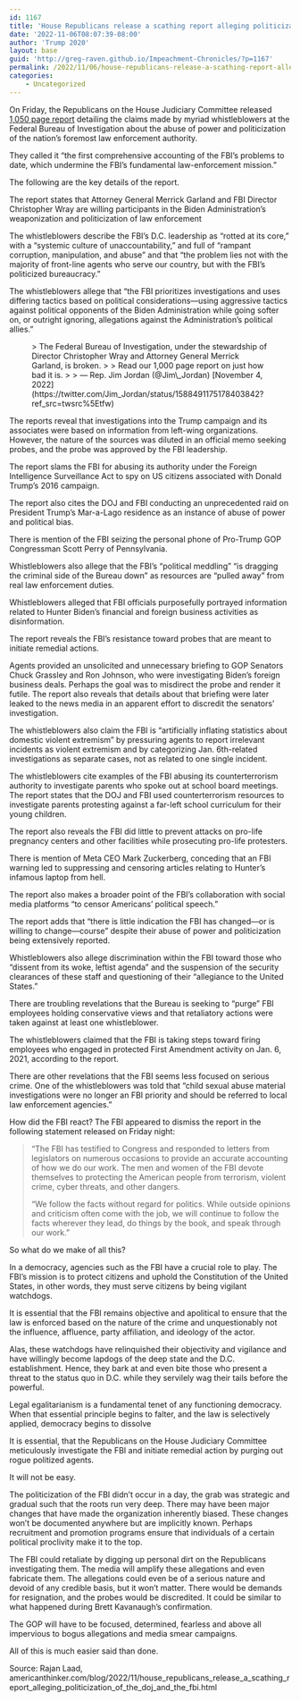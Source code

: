 ```yaml
---
id: 1167
title: 'House Republicans release a scathing report alleging politicization of the DOJ and the FBI'
date: '2022-11-06T08:07:39-08:00'
author: 'Trump 2020'
layout: base
guid: 'http://greg-raven.github.io/Impeachment-Chronicles/?p=1167'
permalink: /2022/11/06/house-republicans-release-a-scathing-report-alleging-politicization-of-the-doj-and-the-fbi/
categories:
    - Uncategorized
---
```


On Friday, the Republicans on the House Judiciary Committee released [1,050 page report](https://republicans-judiciary.house.gov/wp-content/uploads/2022/11/HJC_STAFF_FBI_REPORT.pdf) detailing the claims made by myriad whistleblowers at the Federal Bureau of Investigation about the abuse of power and politicization of the nation’s foremost law enforcement authority.

They called it “the first comprehensive accounting of the FBI’s problems to date, which undermine the FBI’s fundamental law-enforcement mission.”

The following are the key details of the report.

The report states that Attorney General Merrick Garland and FBI Director Christopher Wray are willing participants in the Biden Administration’s weaponization and politicization of law enforcement

The whistleblowers describe the FBI’s D.C. leadership as “rotted at its core,” with a “systemic culture of unaccountability,” and full of “rampant corruption, manipulation, and abuse” and that “the problem lies not with the majority of front-line agents who serve our country, but with the FBI’s politicized bureaucracy.”

The whistleblowers allege that “the FBI prioritizes investigations and uses differing tactics based on political considerations—using aggressive tactics against political opponents of the Biden Administration while going softer on, or outright ignoring, allegations against the Administration’s political allies.”

<figure class="wp-block-embed is-type-rich is-provider-twitter wp-block-embed-twitter"><div class="wp-block-embed__wrapper">> The Federal Bureau of Investigation, under the stewardship of Director Christopher Wray and Attorney General Merrick Garland, is broken.   
>   
> Read our 1,000 page report on just how bad it is. <https://t.co/fKmSYWBdLb>
> 
> — Rep. Jim Jordan (@Jim\_Jordan) [November 4, 2022](https://twitter.com/Jim_Jordan/status/1588491175178403842?ref_src=twsrc%5Etfw)

<script async="" charset="utf-8" src="https://platform.twitter.com/widgets.js"></script></div></figure>The reports reveal that investigations into the Trump campaign and its associates were based on information from left-wing organizations. However, the nature of the sources was diluted in an official memo seeking probes, and the probe was approved by the FBI leadership.

The report slams the FBI for abusing its authority under the Foreign Intelligence Surveillance Act to spy on US citizens associated with Donald Trump’s 2016 campaign.

The report also cites the DOJ and FBI conducting an unprecedented raid on President Trump’s Mar-a-Lago residence as an instance of abuse of power and political bias.

There is mention of the FBI seizing the personal phone of Pro-Trump GOP Congressman Scott Perry of Pennsylvania.

Whistleblowers also allege that the FBI’s “political meddling” “is dragging the criminal side of the Bureau down” as resources are “pulled away” from real law enforcement duties.

Whistleblowers alleged that FBI officials purposefully portrayed information related to Hunter Biden’s financial and foreign business activities as disinformation.

The report reveals the FBI’s resistance toward probes that are meant to initiate remedial actions.

Agents provided an unsolicited and unnecessary briefing to GOP Senators Chuck Grassley and Ron Johnson, who were investigating Biden’s foreign business deals. Perhaps the goal was to misdirect the probe and render it futile. The report also reveals that details about that briefing were later leaked to the news media in an apparent effort to discredit the senators’ investigation.

The whistleblowers also claim the FBI is “artificially inflating statistics about domestic violent extremism” by pressuring agents to report irrelevant incidents as violent extremism and by categorizing Jan. 6th-related investigations as separate cases, not as related to one single incident.

The whistleblowers cite examples of the FBI abusing its counterterrorism authority to investigate parents who spoke out at school board meetings. The report states that the DOJ and FBI used counterterrorism resources to investigate parents protesting against a far-left school curriculum for their young children.

The report also reveals the FBI did little to prevent attacks on pro-life pregnancy centers and other facilities while prosecuting pro-life protesters.

There is mention of Meta CEO Mark Zuckerberg, conceding that an FBI warning led to suppressing and censoring articles relating to Hunter’s infamous laptop from hell.

The report also makes a broader point of the FBI’s collaboration with social media platforms “to censor Americans’ political speech.”

The report adds that “there is little indication the FBI has changed—or is willing to change—course” despite their abuse of power and politicization being extensively reported.

Whistleblowers also allege discrimination within the FBI toward those who “dissent from its woke, leftist agenda” and the suspension of the security clearances of these staff and questioning of their “allegiance to the United States.”

There are troubling revelations that the Bureau is seeking to “purge” FBI employees holding conservative views and that retaliatory actions were taken against at least one whistleblower.

The whistleblowers claimed that the FBI is taking steps toward firing employees who engaged in protected First Amendment activity on Jan. 6, 2021, according to the report.

There are other revelations that the FBI seems less focused on serious crime. One of the whistleblowers was told that “child sexual abuse material investigations were no longer an FBI priority and should be referred to local law enforcement agencies.”

How did the FBI react? The FBI appeared to dismiss the report in the following statement released on Friday night:

> “The FBI has testified to Congress and responded to letters from legislators on numerous occasions to provide an accurate accounting of how we do our work. The men and women of the FBI devote themselves to protecting the American people from terrorism, violent crime, cyber threats, and other dangers.
> 
> “We follow the facts without regard for politics. While outside opinions and criticism often come with the job, we will continue to follow the facts wherever they lead, do things by the book, and speak through our work.”

So what do we make of all this?

In a democracy, agencies such as the FBI have a crucial role to play. The FBI’s mission is to protect citizens and uphold the Constitution of the United States, in other words, they must serve citizens by being vigilant watchdogs.

It is essential that the FBI remains objective and apolitical to ensure that the law is enforced based on the nature of the crime and unquestionably not the influence, affluence, party affiliation, and ideology of the actor.

Alas, these watchdogs have relinquished their objectivity and vigilance and have willingly become lapdogs of the deep state and the D.C. establishment. Hence, they bark at and even bite those who present a threat to the status quo in D.C. while they servilely wag their tails before the powerful.

Legal egalitarianism is a fundamental tenet of any functioning democracy. When that essential principle begins to falter, and the law is selectively applied, democracy begins to dissolve

It is essential, that the Republicans on the House Judiciary Committee meticulously investigate the FBI and initiate remedial action by purging out rogue politized agents.

It will not be easy.

The politicization of the FBI didn’t occur in a day, the grab was strategic and gradual such that the roots run very deep. There may have been major changes that have made the organization inherently biased. These changes won’t be documented anywhere but are implicitly known. Perhaps recruitment and promotion programs ensure that individuals of a certain political proclivity make it to the top.

The FBI could retaliate by digging up personal dirt on the Republicans investigating them. The media will amplify these allegations and even fabricate them. The allegations could even be of a serious nature and devoid of any credible basis, but it won’t matter. There would be demands for resignation, and the probes would be discredited. It could be similar to what happened during Brett Kavanaugh’s confirmation.

The GOP will have to be focused, determined, fearless and above all impervious to bogus allegations and media smear campaigns.

All of this is much easier said than done.

Source: Rajan Laad, americanthinker.com/blog/2022/11/house\_republicans\_release\_a\_scathing\_report\_alleging\_politicization\_of\_the\_doj\_and\_the\_fbi.html
